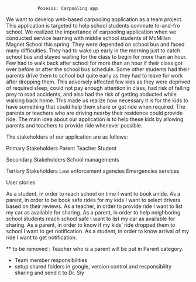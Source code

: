 				Poiesis: Carpooling app

We want to develop web-based carpooling application as a team project. This application is targeted to help school students commute to-and-fro school. We realized the importance of carpooling application when we conducted service learning with middle school students of McMillan Magnet School this spring. They were depended on school bus and faced many difficulties. 
They had to wake up early in the morning just to catch school bus and stayed waiting for the class to begin for more than an hour. Few had to walk back after school for more than an hour if their class got over before or after the school bus schedule. Some other students had their parents drive them to school but quite early as they had to leave for work after dropping them. This adversely affected few kids as they were deprived of required sleep, could not pay enough attention in class, had risk of falling prey to road accidents, and also had the risk of getting abducted while walking back home. This made us realize how necessary it is for the kids to have something that could help them share or get ride when required. The parents or teachers who are driving nearby their residence could provide ride. 
The main idea about our application is to help these kids by allowing parents and teachers to provide ride whenever possible. 

The stakeholders of our application are as follows:

Primary Stakeholders
Parent
Teacher
Student

Secondary Stakeholders
School managements

Tertiary Stakeholders
Law enforcement agencies
Emergencies services


User stories

As a student, in order to reach school on time I want to book a ride.
As a parent, in order to be book safe rides for my kids I want to select drivers based on their reviews.
As a teacher, in order to provide ride I want to list my car as available for sharing. 
As a parent, in order to help neighboring school students reach school safe I want to list my car as available for sharing.
As a parent, in order to know if my kids’ ride dropped them to school I want to get notification. 
As a student, in order to know arrival of my ride I want to get notification.



** to be removed : Teacher who is a parent will be put in Parent category.
- Team member responsibilities
- setup shared folders in google, version control and responsibility sharing and send it to Dr. Siy

